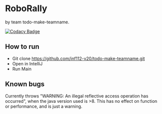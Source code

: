 # RoboRally

by team todo-make-teamname.

[![Codacy Badge](https://api.codacy.com/project/badge/Grade/e769a8e13a844471bf7bd85a1dbff673)](https://www.codacy.com/gh/inf112-v20/todo-make-teamname?utm_source=github.com&amp;utm_medium=referral&amp;utm_content=inf112-v20/todo-make-teamname&amp;utm_campaign=Badge_Grade)

## How to run
*   Git clone https://github.com/inf112-v20/todo-make-teamname.git
*   Open in IntelliJ
*   Run Main

## Known bugs
Currently throws "WARNING: An illegal reflective access operation has occurred", 
when the java version used is >8. This has no effect on function or performance, and is just a warning.
